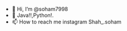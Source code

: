 - 👋 Hi, I’m @soham7998 
- 💞️ Java!!,Python!.
- 📫 How to reach me instagram Shah_.soham

<!---
soham7998/soham7998 is a ✨ special ✨ repository because its `README.md` (this file) appears on your GitHub profile.
You can click the Preview link to take a look at your changes.
--->
